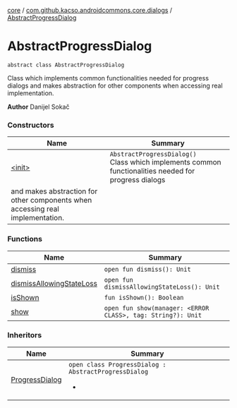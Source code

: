 [core](../../index.md) / [com.github.kacso.androidcommons.core.dialogs](../index.md) / [AbstractProgressDialog](.)

# AbstractProgressDialog

`abstract class AbstractProgressDialog`

Class which implements common functionalities needed for progress dialogs
and makes abstraction for other components when accessing real implementation.

**Author**
Danijel Sokač

### Constructors

| Name | Summary |
|---|---|
| [&lt;init&gt;](-init-.md) | `AbstractProgressDialog()`<br>Class which implements common functionalities needed for progress dialogs
and makes abstraction for other components when accessing real implementation. |

### Functions

| Name | Summary |
|---|---|
| [dismiss](dismiss.md) | `open fun dismiss(): Unit` |
| [dismissAllowingStateLoss](dismiss-allowing-state-loss.md) | `open fun dismissAllowingStateLoss(): Unit` |
| [isShown](is-shown.md) | `fun isShown(): Boolean` |
| [show](show.md) | `open fun show(manager: <ERROR CLASS>, tag: String?): Unit` |

### Inheritors

| Name | Summary |
|---|---|
| [ProgressDialog](../-progress-dialog/index.md) | `open class ProgressDialog : AbstractProgressDialog`<ul><li></li></ul> |
